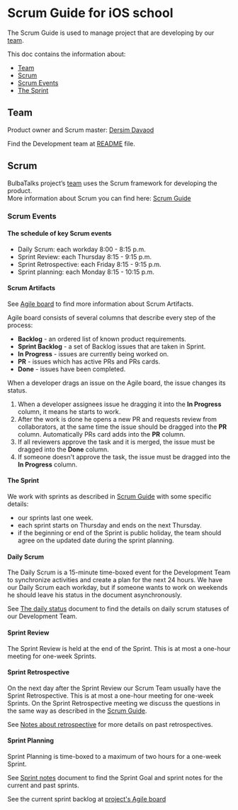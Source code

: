 # Scrum Guide for iOS school

The Scrum Guide is used to manage project that are developing by our [team](#team).

This doc contains the information about:

 - [Team](#team)
 - [Scrum](#scrum)  
 - [Scrum Events](#scrum-events)  
 - [The Sprint](#the-sprint)
 
## Team

Product owner and Scrum master: [Dersim Davaod](https://github.com/dersim-davaod)

Find the Development team at [README](../README.md#authors) file.

## Scrum

BulbaTalks project’s [team](#team) uses the Scrum framework for developing the product.  
More information about Scrum you can find here: [Scrum Guide](https://www.scrumguides.org/docs/scrumguide/v2017/2017-Scrum-Guide-US.pdf#zoom=100) 


### Scrum Events

#### The schedule of key Scrum events

 * Daily Scrum: each workday 8:00 - 8:15 p.m.
 * Sprint Review: each Thursday 8:15 - 9:15 p.m.
 * Sprint Retrospective: each Friday 8:15 - 9:15 p.m.
 * Sprint planning: each Monday 8:15 - 10:15 p.m.

#### Scrum Artifacts

See [Agile board](https://github.com/dersim-davaod/CocoaHeads-iOS-School-Twitter-project/projects/1) to find more information about Scrum Artifacts.

Agile board consists of several columns that describe every step of the process:

 - **Backlog** - an ordered list of known product requirements.
 - **Sprint Backlog** - a set of Backlog issues that are taken in Sprint.
 - **In Progress** - issues are currently being worked on.
 - **PR** - issues which has active PRs and PRs cards.
 - **Done** - issues have been completed.

When a developer drags an issue on the Agile board, the issue changes its status.
 1. When a developer assignees issue he dragging it into the **In Progress** column, it means he starts to work. 
 1. After the work is done he opens a new PR and requests review from collaborators, at the same time the issue should be dragged into the **PR** column. Automatically PRs card adds into the **PR** column. 
 1. If all reviewers approve the task and it is merged, the issue must be dragged into the **Done** column.
 1. If someone doesn't approve the task, the issue must be dragged into the **In Progress** column. 

#### The Sprint

We work with sprints as described in [Scrum Guide](#scrum) with some specific details:

 - our sprints last one week.
 - each sprint starts on Thursday and ends on the next Thursday.
 - if the beginning or end of the Sprint is public holiday, the team should agree on the updated date during the sprint planning.

#### Daily Scrum

The Daily Scrum is a 15-minute time-boxed event for the Development Team to synchronize activities and create a plan for the next 24 hours. We have our Daily Scrum each workday, but if someone wants to work on weekends he should leave his status in the document asynchronously.

See [The daily status](https://docs.google.com/spreadsheets/d/1swL2wWhy6hZb2XJzyvXoQbx3UiBeuGJYmSXoTl4N0NA/edit#gid=0) document to find the details on daily scrum statuses of our Development Team.

#### Sprint Review

The Sprint Review is held at the end of the Sprint. This is at most a one-hour meeting for one-week Sprints.

#### Sprint Retrospective

On the next day after the Sprint Review our Scrum Team usually have the Sprint Retrospective. This is at most a one-hour meeting for one-week Sprints. On the Sprint Retrospective meeting we discuss the questions in the same way as described in the [Scrum Guide](#scrum).

See [Notes about retrospective](https://docs.google.com/spreadsheets/d/17-9C6O2Z3nYUSz6iaBnfQODPEN3vocRj19LgzYjfdxg/edit#gid=0) for more details on past retrospectives.

#### Sprint Planning

Sprint Planning is time-boxed to a maximum of two hours for a one-week Sprint.

See [Sprint notes](https://docs.google.com/document/d/1PxbVa85ZyZQN0tlnibdIgxR1PC301dWRXumpPnWi33w/edit) document to find the Sprint Goal and sprint notes for the current and past sprints.

See the current sprint backlog at [project's Agile board](#scrum-artifacts) 